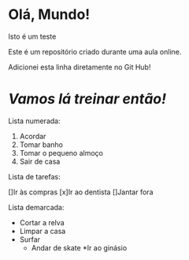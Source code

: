 # Olá, Mundo!
 Isto é um teste

 Este é um repositório criado durante uma aula online.

Adicionei esta linha diretamente no Git Hub!

# __*Vamos lá treinar então!*__

Lista numerada:

1. Acordar
1. Tomar banho
3. Tomar o pequeno almoço
1. Sair de casa


Lista de tarefas:

[]Ir às compras
[x]Ir ao dentista
[]Jantar fora


Lista demarcada:

* Cortar a relva
* Limpar a casa
* Surfar
  * Andar de skate
*Ir ao ginásio
